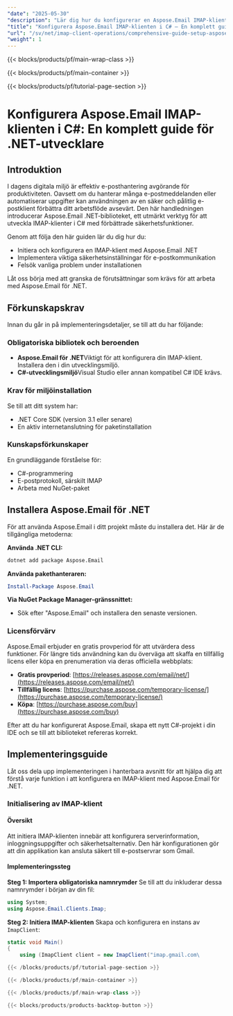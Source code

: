 ```yaml
---
"date": "2025-05-30"
"description": "Lär dig hur du konfigurerar en Aspose.Email IMAP-klient i C# med förbättrad säkerhet. Den här omfattande guiden täcker initialisering, konfiguration och felsökning."
"title": "Konfigurera Aspose.Email IMAP-klienten i C# – En komplett guide för .NET-utvecklare"
"url": "/sv/net/imap-client-operations/comprehensive-guide-setup-aspose-email-imap-client/"
"weight": 1
---
```


{{< blocks/products/pf/main-wrap-class >}}

{{< blocks/products/pf/main-container >}}

{{< blocks/products/pf/tutorial-page-section >}}
# Konfigurera Aspose.Email IMAP-klienten i C#: En komplett guide för .NET-utvecklare

## Introduktion

I dagens digitala miljö är effektiv e-posthantering avgörande för produktiviteten. Oavsett om du hanterar många e-postmeddelanden eller automatiserar uppgifter kan användningen av en säker och pålitlig e-postklient förbättra ditt arbetsflöde avsevärt. Den här handledningen introducerar Aspose.Email .NET-biblioteket, ett utmärkt verktyg för att utveckla IMAP-klienter i C# med förbättrade säkerhetsfunktioner.

Genom att följa den här guiden lär du dig hur du:
- Initiera och konfigurera en IMAP-klient med Aspose.Email .NET
- Implementera viktiga säkerhetsinställningar för e-postkommunikation
- Felsök vanliga problem under installationen

Låt oss börja med att granska de förutsättningar som krävs för att arbeta med Aspose.Email för .NET.

## Förkunskapskrav

Innan du går in på implementeringsdetaljer, se till att du har följande:

### Obligatoriska bibliotek och beroenden

- **Aspose.Email för .NET**Viktigt för att konfigurera din IMAP-klient. Installera den i din utvecklingsmiljö.
- **C#-utvecklingsmiljö**Visual Studio eller annan kompatibel C# IDE krävs.

### Krav för miljöinstallation

Se till att ditt system har:

- .NET Core SDK (version 3.1 eller senare)
- En aktiv internetanslutning för paketinstallation

### Kunskapsförkunskaper

En grundläggande förståelse för:

- C#-programmering
- E-postprotokoll, särskilt IMAP
- Arbeta med NuGet-paket

## Installera Aspose.Email för .NET

För att använda Aspose.Email i ditt projekt måste du installera det. Här är de tillgängliga metoderna:

**Använda .NET CLI:**
```bash
dotnet add package Aspose.Email
```

**Använda pakethanteraren:**
```powershell
Install-Package Aspose.Email
```

**Via NuGet Package Manager-gränssnittet:**
- Sök efter "Aspose.Email" och installera den senaste versionen.

### Licensförvärv

Aspose.Email erbjuder en gratis provperiod för att utvärdera dess funktioner. För längre tids användning kan du överväga att skaffa en tillfällig licens eller köpa en prenumeration via deras officiella webbplats:

- **Gratis provperiod**: [https://releases.aspose.com/email/net/](https://releases.aspose.com/email/net/)
- **Tillfällig licens**: [https://purchase.aspose.com/temporary-license/](https://purchase.aspose.com/temporary-license/)
- **Köpa**: [https://purchase.aspose.com/buy](https://purchase.aspose.com/buy)

Efter att du har konfigurerat Aspose.Email, skapa ett nytt C#-projekt i din IDE och se till att biblioteket refereras korrekt.

## Implementeringsguide

Låt oss dela upp implementeringen i hanterbara avsnitt för att hjälpa dig att förstå varje funktion i att konfigurera en IMAP-klient med Aspose.Email för .NET.

### Initialisering av IMAP-klient

#### Översikt

Att initiera IMAP-klienten innebär att konfigurera serverinformation, inloggningsuppgifter och säkerhetsalternativ. Den här konfigurationen gör att din applikation kan ansluta säkert till e-postservrar som Gmail.

#### Implementeringssteg

**Steg 1: Importera obligatoriska namnrymder**
Se till att du inkluderar dessa namnrymder i början av din fil:
```csharp
using System;
using Aspose.Email.Clients.Imap;
```

**Steg 2: Initiera IMAP-klienten**
Skapa och konfigurera en instans av `ImapClient`:
```csharp
static void Main()
{
    using (ImapClient client = new ImapClient("imap.gmail.com\

{{< /blocks/products/pf/tutorial-page-section >}}

{{< /blocks/products/pf/main-container >}}

{{< /blocks/products/pf/main-wrap-class >}}

{{< blocks/products/products-backtop-button >}}